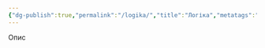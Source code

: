 ```yaml
---
{"dg-publish":true,"permalink":"/logika/","title":"Логіка","metatags":"https://do.stopbot.pp.ua/drakonwidget/","tags":["gardenEntry"]}
---
```


Опис